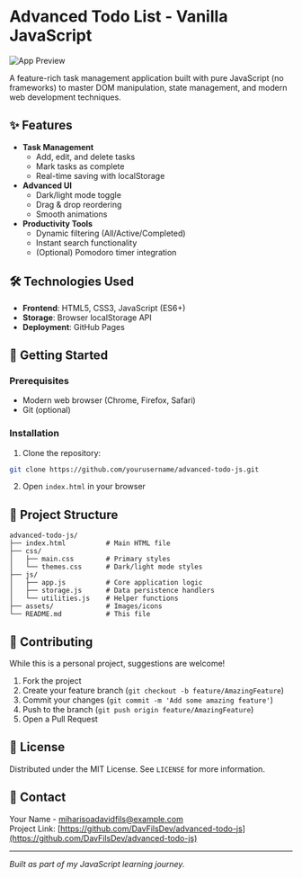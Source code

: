 # Advanced Todo List - Vanilla JavaScript

![App Preview](./assets/preview.png)

A feature-rich task management application built with pure JavaScript (no frameworks) to master DOM manipulation, state management, and modern web development techniques.

## ✨ Features

- **Task Management**
  - Add, edit, and delete tasks
  - Mark tasks as complete
  - Real-time saving with localStorage
- **Advanced UI**
  - Dark/light mode toggle
  - Drag & drop reordering
  - Smooth animations
- **Productivity Tools**
  - Dynamic filtering (All/Active/Completed)
  - Instant search functionality
  - (Optional) Pomodoro timer integration

## 🛠️ Technologies Used

- **Frontend**: HTML5, CSS3, JavaScript (ES6+)
- **Storage**: Browser localStorage API
- **Deployment**: GitHub Pages

## 🚀 Getting Started

### Prerequisites
- Modern web browser (Chrome, Firefox, Safari)
- Git (optional)

### Installation
1. Clone the repository:
```bash
git clone https://github.com/yourusername/advanced-todo-js.git
```
2. Open `index.html` in your browser

## 📂 Project Structure
```
advanced-todo-js/
├── index.html          # Main HTML file
├── css/
│   ├── main.css        # Primary styles
│   └── themes.css      # Dark/light mode styles
├── js/
│   ├── app.js          # Core application logic
│   ├── storage.js      # Data persistence handlers
│   └── utilities.js    # Helper functions
├── assets/             # Images/icons
└── README.md           # This file
```

## 🤝 Contributing
While this is a personal project, suggestions are welcome!  
1. Fork the project  
2. Create your feature branch (`git checkout -b feature/AmazingFeature`)  
3. Commit your changes (`git commit -m 'Add some amazing feature'`)  
4. Push to the branch (`git push origin feature/AmazingFeature`)  
5. Open a Pull Request  

## 📜 License
Distributed under the MIT License. See `LICENSE` for more information.

## 📧 Contact
Your Name - miharisoadavidfils@example.com  
Project Link: [https://github.com/DavFilsDev/advanced-todo-js](https://github.com/DavFilsDev/advanced-todo-js)

---

*Built as part of my JavaScript learning journey.*  